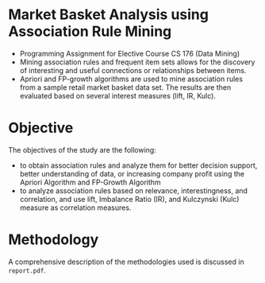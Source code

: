# Market Basket Analysis using Association Rule Mining
- Programming Assignment for Elective Course CS 176 (Data Mining)
- Mining association rules and frequent item sets allows for the discovery of interesting and useful connections or relationships between items.
- Apriori and FP-growth algorithms are used to mine association rules from a sample retail market basket data set.
The results are then evaluated based on several interest measures (lift, IR, Kulc).

# Objective

The objectives of the study are the following:
- to obtain association rules and analyze them for better decision support,
better understanding of data, or increasing company profit using
the Apriori Algorithm and FP-Growth Algorithm
- to analyze association rules based on relevance, interestingness, and
correlation, and use lift, Imbalance Ratio (IR), and Kulczynski (Kulc)
measure as correlation measures.

# Methodology
A comprehensive description of the methodologies used is discussed in `report.pdf`.

